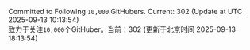 Committed to Following `10,000` GitHubers. Current: <!-- FOLLOWING_COUNT -->302<!-- FOLLOWING_COUNT --> (Update at UTC <!-- LAST_UPDATED -->2025-09-13 10:13:54<!-- LAST_UPDATED -->)<br>
致力于关注`10,000`个GitHuber。当前：<!-- FOLLOWING_COUNT -->302<!-- FOLLOWING_COUNT --> (更新于北京时间 <!-- LAST_UPDATED_CST -->2025-09-13 18:13:54<!-- LAST_UPDATED_CST -->)
